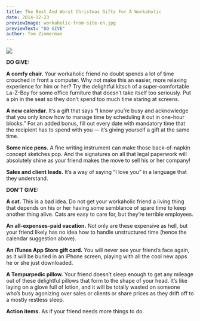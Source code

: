 ```yaml
---
title: The Best And Worst Christmas Gifts For A Workaholic
date: 2014-12-23
previewImage: workaholic-from-site-en.jpg
previewText: "DO GIVE"
author: Tom Zimmerman
---
```

![](workaholic.webp)

**DO GIVE:**  

**A comfy chair.** Your workaholic friend no doubt spends a lot of time crouched in front a computer. Why not make this an easier, more relaxing experience for him or her? Try the delightful kitsch of a super-comfortable La-Z-Boy for some office furniture that doesn’t take itself too seriously. Put a pin in the seat so they don’t spend too much time staring at screens.  

**A new calendar.** It’s a gift that says “I know you’re busy and acknowledge that you only know how to manage time by scheduling it out in one-hour blocks.” For an added bonus, fill out every date with mandatory time that the recipient has to spend with you — it’s giving yourself a gift at the same time.  

**Some nice pens.** A fine writing instrument can make those back-of-napkin concept sketches pop. And the signatures on all that legal paperwork will absolutely shine as your friend makes the move to sell his or her company!  

**Sales and client leads.** It’s a way of saying “I love you” in a language that they understand.  

**DON’T GIVE:**  

**A cat.** This is a bad idea. Do not get your workaholic friend a living thing that depends on his or her having some semblance of spare time to keep another thing alive. Cats are easy to care for, but they’re terrible employees.  

**An all-expenses-paid vacation.** Not only are these expensive as hell, but your friend likely has no idea how to handle unstructured time (hence the calendar suggestion above).  

**An iTunes App Store gift card.** You will never see your friend’s face again, as it will be buried in an iPhone screen, playing with all the cool new apps he or she just downloaded.  

**A Tempurpedic pillow.** Your friend doesn’t sleep enough to get any mileage out of these delightful pillows that form to the shape of your head. It’s like laying on a glove full of lotion, and it will be totally wasted on someone who’s busy agonizing over sales or clients or share prices as they drift off to a mostly restless sleep.  

**Action items.** As if your friend needs more things to do.